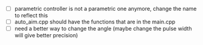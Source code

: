 - [ ] parametric controller is not a parametric one anymore, change the name to reflect this
- [ ] auto_aim.cpp should have the functions that are in the main.cpp
- [ ] need a better way to change the angle (maybe change the pulse width will give better precision)